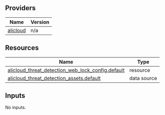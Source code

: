 <!-- BEGIN_TF_DOCS -->
## Providers

| Name | Version |
|------|---------|
| <a name="provider_alicloud"></a> [alicloud](#provider\_alicloud) | n/a |

## Resources

| Name | Type |
|------|------|
| [alicloud_threat_detection_web_lock_config.default](https://registry.terraform.io/providers/hashicorp/alicloud/latest/docs/resources/threat_detection_web_lock_config) | resource |
| [alicloud_threat_detection_assets.default](https://registry.terraform.io/providers/hashicorp/alicloud/latest/docs/data-sources/threat_detection_assets) | data source |

## Inputs

No inputs.
<!-- END_TF_DOCS -->    